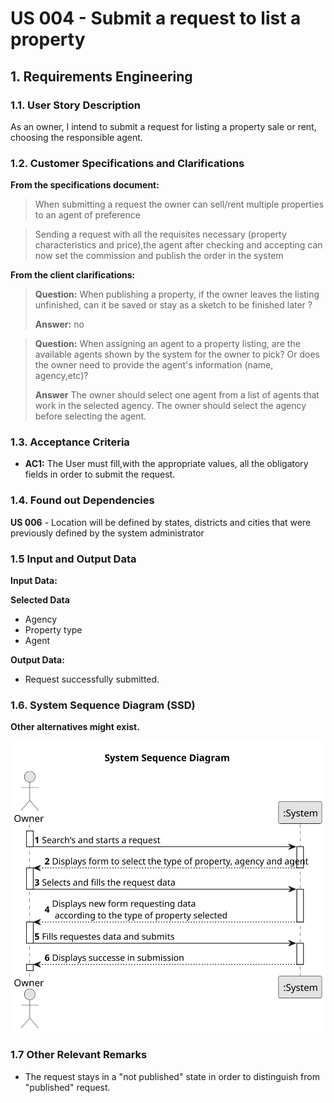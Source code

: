 # US 004 - Submit a request to list a property

## 1. Requirements Engineering


### 1.1. User Story Description


As an owner, I intend to submit a request for listing a property sale or rent,
choosing the responsible agent.


### 1.2. Customer Specifications and Clarifications 


**From the specifications document:**

>	When submitting a request the owner can sell/rent multiple properties to an agent of preference

>   Sending a request with all the requisites necessary (property characteristics and price),the agent after checking and accepting can now set the commission and publish the order in the system

**From the client clarifications:**

> **Question:** When publishing a property, if the owner leaves the listing unfinished, can it be saved or stay as a sketch to be finished later ?
>  
> **Answer:** no

> **Question:** When assigning an agent to a property listing, are the available agents shown by the system for the owner to pick? Or does the owner need to provide the agent's information (name, agency,etc)?
>
> **Answer** The owner should select one agent from a list of agents that work in the selected agency. The owner should select the agency before selecting the agent.

### 1.3. Acceptance Criteria


* **AC1:** The User must fill,with the appropriate values, all the obligatory fields in order to submit the request.



### 1.4. Found out Dependencies


**US 006** - Location will be defined by states, districts and cities that were previously defined by the system administrator



### 1.5 Input and Output Data


**Input Data:**

**Selected Data**
* Agency
* Property type
* Agent


**Output Data:**

* Request successfully submitted.

### 1.6. System Sequence Diagram (SSD)

**Other alternatives might exist.**

![System Sequence Diagram](svg/us004-system-sequence-diagram-System_Sequence_Diagram.svg)

### 1.7 Other Relevant Remarks

* The request stays in a "not published" state in order to distinguish from "published" request.